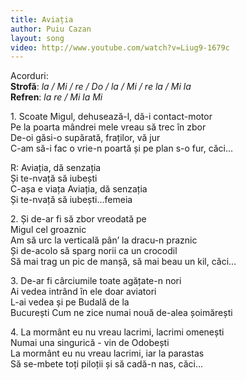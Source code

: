 ```yaml
---
title: Aviația
author: Puiu Cazan
layout: song
video: http://www.youtube.com/watch?v=Liug9-1679c
---
```


Acorduri:  
**Strofă**: *la / Mi / re / Do / la / Mi / re la / Mi la*  
**Refren**: *la re / Mi la Mi*  

1\. Scoate Migul, dehusează-l, dă-i contact-motor  
Pe la poarta mândrei mele vreau să trec în zbor  
De-oi găsi-o supărată, fraților, vă jur  
C-am să-i fac o vrie-n poartă și pe plan s-o fur, căci...  

R: Aviația, dă senzația  
Și te-nvață să iubești  
C-așa e viața Aviația, dă senzația  
Și te-nvață să iubești...femeia  

2\. Și de-ar fi să zbor vreodată pe  
Migul cel groaznic  
Am să urc la verticală pân’ la dracu-n praznic  
Și de-acolo să sparg norii ca un crocodil  
Să mai trag un pic de manșă, să mai beau un kil, căci...  

3\. De-ar fi cârciumile toate agățate-n nori  
Ai vedea intrând în ele doar aviatori  
L-ai vedea și pe Budală de la  
București Cum ne zice numai nouă de-alea șoimărești  

4\. La mormânt eu nu vreau lacrimi, lacrimi omenești  
Numai una singurică - vin de Odobești  
La mormânt eu nu vreau lacrimi, iar la parastas  
Să se-mbete toți piloții și să cadă-n nas, căci...  

